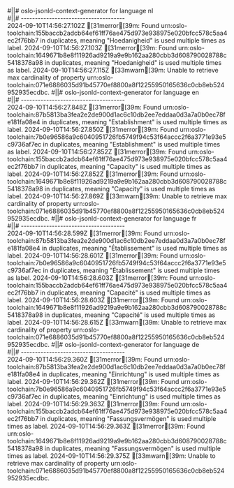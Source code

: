 #||# oslo-jsonld-context-generator for language nl  
#||# -------------------------------------  
2024-09-10T14:56:27.102Z [31merror[39m: Found urn:oslo-toolchain:155baccb2adcb64ef61ff76ae475d973e938975e020bfcc578c5aa4ec2f76bb7 in duplicates, meaning "Hoedanigheid" is used multiple times as label.
2024-09-10T14:56:27.103Z [31merror[39m: Found urn:oslo-toolchain:1649671b8e8f11926ad9219a9e9b162aa280cbb3d608790028788c5418378a98 in duplicates, meaning "Hoedanigheid" is used multiple times as label.
2024-09-10T14:56:27.115Z [33mwarn[39m: Unable to retrieve max cardinality of property urn:oslo-toolchain:071e6886035d91b45770ef8800a8f12255950165636c0cb8eb524952935ecdbc.
#||# oslo-jsonld-context-generator for language en  
#||# -------------------------------------  
2024-09-10T14:56:27.848Z [31merror[39m: Found urn:oslo-toolchain:87b5813ba3fea2e2de900d1ac6c10db2ee7eddaa0d3a7a0b0ec78fe181fa08e4 in duplicates, meaning "Establishment" is used multiple times as label.
2024-09-10T14:56:27.850Z [31merror[39m: Found urn:oslo-toolchain:7b0e96586a9c6040951726fb5749f94c53f64accc2f6a3771e93e5c9736af7ec in duplicates, meaning "Establishment" is used multiple times as label.
2024-09-10T14:56:27.852Z [31merror[39m: Found urn:oslo-toolchain:155baccb2adcb64ef61ff76ae475d973e938975e020bfcc578c5aa4ec2f76bb7 in duplicates, meaning "Capacity" is used multiple times as label.
2024-09-10T14:56:27.852Z [31merror[39m: Found urn:oslo-toolchain:1649671b8e8f11926ad9219a9e9b162aa280cbb3d608790028788c5418378a98 in duplicates, meaning "Capacity" is used multiple times as label.
2024-09-10T14:56:27.869Z [33mwarn[39m: Unable to retrieve max cardinality of property urn:oslo-toolchain:071e6886035d91b45770ef8800a8f12255950165636c0cb8eb524952935ecdbc.
#||# oslo-jsonld-context-generator for language fr  
#||# -------------------------------------  
2024-09-10T14:56:28.599Z [31merror[39m: Found urn:oslo-toolchain:87b5813ba3fea2e2de900d1ac6c10db2ee7eddaa0d3a7a0b0ec78fe181fa08e4 in duplicates, meaning "Établissement" is used multiple times as label.
2024-09-10T14:56:28.601Z [31merror[39m: Found urn:oslo-toolchain:7b0e96586a9c6040951726fb5749f94c53f64accc2f6a3771e93e5c9736af7ec in duplicates, meaning "Établissement" is used multiple times as label.
2024-09-10T14:56:28.603Z [31merror[39m: Found urn:oslo-toolchain:155baccb2adcb64ef61ff76ae475d973e938975e020bfcc578c5aa4ec2f76bb7 in duplicates, meaning "Capacité" is used multiple times as label.
2024-09-10T14:56:28.603Z [31merror[39m: Found urn:oslo-toolchain:1649671b8e8f11926ad9219a9e9b162aa280cbb3d608790028788c5418378a98 in duplicates, meaning "Capacité" is used multiple times as label.
2024-09-10T14:56:28.615Z [33mwarn[39m: Unable to retrieve max cardinality of property urn:oslo-toolchain:071e6886035d91b45770ef8800a8f12255950165636c0cb8eb524952935ecdbc.
#||# oslo-jsonld-context-generator for language de  
#||# -------------------------------------  
2024-09-10T14:56:29.360Z [31merror[39m: Found urn:oslo-toolchain:87b5813ba3fea2e2de900d1ac6c10db2ee7eddaa0d3a7a0b0ec78fe181fa08e4 in duplicates, meaning "Einrichtung" is used multiple times as label.
2024-09-10T14:56:29.362Z [31merror[39m: Found urn:oslo-toolchain:7b0e96586a9c6040951726fb5749f94c53f64accc2f6a3771e93e5c9736af7ec in duplicates, meaning "Einrichtung" is used multiple times as label.
2024-09-10T14:56:29.363Z [31merror[39m: Found urn:oslo-toolchain:155baccb2adcb64ef61ff76ae475d973e938975e020bfcc578c5aa4ec2f76bb7 in duplicates, meaning "Fassungsvermögen" is used multiple times as label.
2024-09-10T14:56:29.363Z [31merror[39m: Found urn:oslo-toolchain:1649671b8e8f11926ad9219a9e9b162aa280cbb3d608790028788c5418378a98 in duplicates, meaning "Fassungsvermögen" is used multiple times as label.
2024-09-10T14:56:29.375Z [33mwarn[39m: Unable to retrieve max cardinality of property urn:oslo-toolchain:071e6886035d91b45770ef8800a8f12255950165636c0cb8eb524952935ecdbc.
